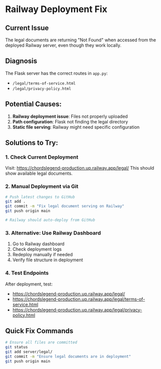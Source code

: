 # Railway Deployment Fix

## Current Issue

The legal documents are returning "Not Found" when accessed from the deployed Railway server, even though they work locally.

## Diagnosis

The Flask server has the correct routes in `app.py`:

- `/legal/terms-of-service.html`
- `/legal/privacy-policy.html`

## Potential Causes:

1. **Railway deployment issue**: Files not properly uploaded
2. **Path configuration**: Flask not finding the legal directory
3. **Static file serving**: Railway might need specific configuration

## Solutions to Try:

### 1. Check Current Deployment

Visit: https://chordslegend-production.up.railway.app/legal/
This should show available legal documents.

### 2. Manual Deployment via Git

```bash
# Push latest changes to GitHub
git add .
git commit -m "Fix legal document serving on Railway"
git push origin main

# Railway should auto-deploy from GitHub
```

### 3. Alternative: Use Railway Dashboard

1. Go to Railway dashboard
2. Check deployment logs
3. Redeploy manually if needed
4. Verify file structure in deployment

### 4. Test Endpoints

After deployment, test:

- https://chordslegend-production.up.railway.app/legal/
- https://chordslegend-production.up.railway.app/legal/terms-of-service.html
- https://chordslegend-production.up.railway.app/legal/privacy-policy.html

## Quick Fix Commands

```bash
# Ensure all files are committed
git status
git add server/legal/
git commit -m "Ensure legal documents are in deployment"
git push origin main
```
